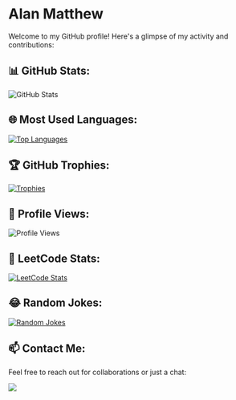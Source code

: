 # Alan Matthew

Welcome to my GitHub profile! Here's a glimpse of my activity and contributions:

## 📊 GitHub Stats:

![GitHub Stats](https://myreadme.vercel.app/api/embed/yokurang?panels=userstatistics,toprepositories,toplanguages,commitgraph)

## 🌐 Most Used Languages:

[![Top Languages](https://github-readme-stats.vercel.app/api/top-langs/?username=yokurang&layout=compact&theme=vue)](https://github.com/yokurang)

## 🏆 GitHub Trophies:

[![Trophies](https://github-profile-trophy.vercel.app/?username=yokurang&theme=flat)](https://github.com/yokurang)

## 👀 Profile Views:

![Profile Views](https://komarev.com/ghpvc/?username=yokurang&color=brightgreen)

## 🧩 LeetCode Stats:

[![LeetCode Stats](https://leetcode-stats-six.vercel.app/api?username=yokurang)](https://github.com/yokurang/github-readme)

## 😂 Random Jokes:

<a href="https://readme-jokes.vercel.app">
   <img align="center" src="https://readme-jokes.vercel.app/api" alt="Random Jokes">
</a>

## 📫 Contact Me:

Feel free to reach out for collaborations or just a chat:

<a href="mailto:yokurang@gmail.com">
   <img src="https://img.shields.io/badge/Email-yokurang%40gmail.com-blue?style=flat-square&logo=gmail">
</a>
